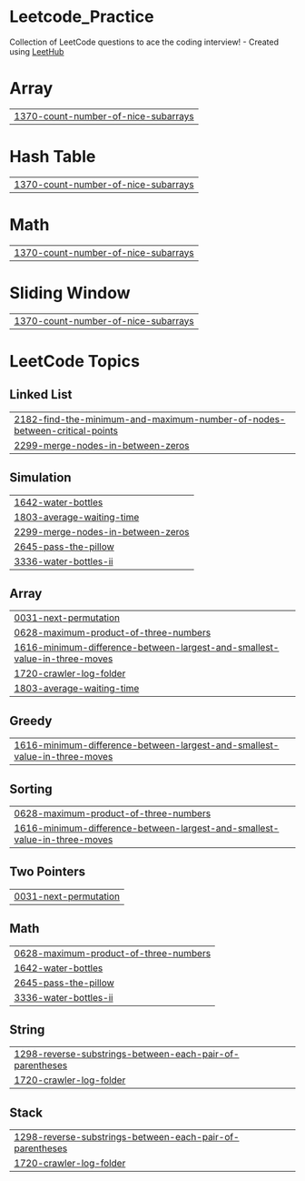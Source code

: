 # Leetcode_Practice
Collection of LeetCode questions to ace the coding interview! - Created using [LeetHub](https://github.com/QasimWani/LeetHub)


# Array
|  |
| ------- |
| [1370-count-number-of-nice-subarrays](https://github.com/angusyang901130/Leetcode_Practice/tree/master/1370-count-number-of-nice-subarrays) |
# Hash Table
|  |
| ------- |
| [1370-count-number-of-nice-subarrays](https://github.com/angusyang901130/Leetcode_Practice/tree/master/1370-count-number-of-nice-subarrays) |
# Math
|  |
| ------- |
| [1370-count-number-of-nice-subarrays](https://github.com/angusyang901130/Leetcode_Practice/tree/master/1370-count-number-of-nice-subarrays) |
# Sliding Window
|  |
| ------- |
| [1370-count-number-of-nice-subarrays](https://github.com/angusyang901130/Leetcode_Practice/tree/master/1370-count-number-of-nice-subarrays) |
<!---LeetCode Topics Start-->
# LeetCode Topics
## Linked List
|  |
| ------- |
| [2182-find-the-minimum-and-maximum-number-of-nodes-between-critical-points](https://github.com/angusyang901130/Leetcode_Practice/tree/master/2182-find-the-minimum-and-maximum-number-of-nodes-between-critical-points) |
| [2299-merge-nodes-in-between-zeros](https://github.com/angusyang901130/Leetcode_Practice/tree/master/2299-merge-nodes-in-between-zeros) |
## Simulation
|  |
| ------- |
| [1642-water-bottles](https://github.com/angusyang901130/Leetcode_Practice/tree/master/1642-water-bottles) |
| [1803-average-waiting-time](https://github.com/angusyang901130/Leetcode_Practice/tree/master/1803-average-waiting-time) |
| [2299-merge-nodes-in-between-zeros](https://github.com/angusyang901130/Leetcode_Practice/tree/master/2299-merge-nodes-in-between-zeros) |
| [2645-pass-the-pillow](https://github.com/angusyang901130/Leetcode_Practice/tree/master/2645-pass-the-pillow) |
| [3336-water-bottles-ii](https://github.com/angusyang901130/Leetcode_Practice/tree/master/3336-water-bottles-ii) |
## Array
|  |
| ------- |
| [0031-next-permutation](https://github.com/angusyang901130/Leetcode_Practice/tree/master/0031-next-permutation) |
| [0628-maximum-product-of-three-numbers](https://github.com/angusyang901130/Leetcode_Practice/tree/master/0628-maximum-product-of-three-numbers) |
| [1616-minimum-difference-between-largest-and-smallest-value-in-three-moves](https://github.com/angusyang901130/Leetcode_Practice/tree/master/1616-minimum-difference-between-largest-and-smallest-value-in-three-moves) |
| [1720-crawler-log-folder](https://github.com/angusyang901130/Leetcode_Practice/tree/master/1720-crawler-log-folder) |
| [1803-average-waiting-time](https://github.com/angusyang901130/Leetcode_Practice/tree/master/1803-average-waiting-time) |
## Greedy
|  |
| ------- |
| [1616-minimum-difference-between-largest-and-smallest-value-in-three-moves](https://github.com/angusyang901130/Leetcode_Practice/tree/master/1616-minimum-difference-between-largest-and-smallest-value-in-three-moves) |
## Sorting
|  |
| ------- |
| [0628-maximum-product-of-three-numbers](https://github.com/angusyang901130/Leetcode_Practice/tree/master/0628-maximum-product-of-three-numbers) |
| [1616-minimum-difference-between-largest-and-smallest-value-in-three-moves](https://github.com/angusyang901130/Leetcode_Practice/tree/master/1616-minimum-difference-between-largest-and-smallest-value-in-three-moves) |
## Two Pointers
|  |
| ------- |
| [0031-next-permutation](https://github.com/angusyang901130/Leetcode_Practice/tree/master/0031-next-permutation) |
## Math
|  |
| ------- |
| [0628-maximum-product-of-three-numbers](https://github.com/angusyang901130/Leetcode_Practice/tree/master/0628-maximum-product-of-three-numbers) |
| [1642-water-bottles](https://github.com/angusyang901130/Leetcode_Practice/tree/master/1642-water-bottles) |
| [2645-pass-the-pillow](https://github.com/angusyang901130/Leetcode_Practice/tree/master/2645-pass-the-pillow) |
| [3336-water-bottles-ii](https://github.com/angusyang901130/Leetcode_Practice/tree/master/3336-water-bottles-ii) |
## String
|  |
| ------- |
| [1298-reverse-substrings-between-each-pair-of-parentheses](https://github.com/angusyang901130/Leetcode_Practice/tree/master/1298-reverse-substrings-between-each-pair-of-parentheses) |
| [1720-crawler-log-folder](https://github.com/angusyang901130/Leetcode_Practice/tree/master/1720-crawler-log-folder) |
## Stack
|  |
| ------- |
| [1298-reverse-substrings-between-each-pair-of-parentheses](https://github.com/angusyang901130/Leetcode_Practice/tree/master/1298-reverse-substrings-between-each-pair-of-parentheses) |
| [1720-crawler-log-folder](https://github.com/angusyang901130/Leetcode_Practice/tree/master/1720-crawler-log-folder) |
<!---LeetCode Topics End-->